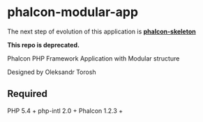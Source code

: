 phalcon-modular-app
===================

The next step of evolution of this application is [__phalcon-skeleton__](https://github.com/oleksandr-torosh/phalcon-skeleton)

__This repo is deprecated.__

Phalcon PHP Framework Application
with Modular structure

Designed by Oleksandr Torosh

Required
--------
PHP 5.4 +
php-intl 2.0 +
Phalcon 1.2.3 +
